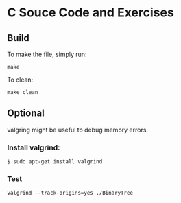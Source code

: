 # C Souce Code and Exercises

## Build

To make the file, simply run:

	make

To clean:

	make clean

## Optional

valgring might be useful to debug memory errors.

### Install valgrind:

	$ sudo apt-get install valgrind

### Test

	valgrind --track-origins=yes ./BinaryTree


